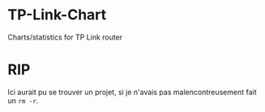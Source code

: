 # TP-Link-Chart
Charts/statistics for TP Link router

# RIP
Ici aurait pu se trouver un projet, si je n'avais pas malencontreusement fait un `rm -r`.
